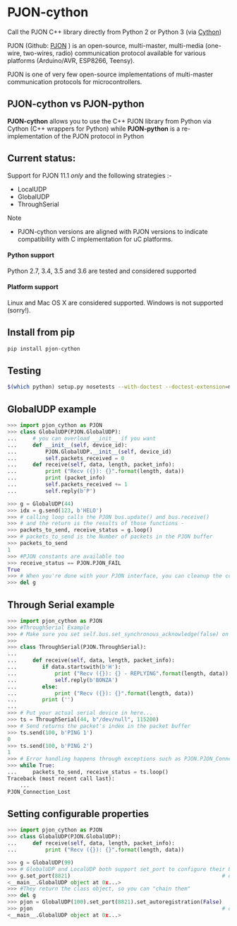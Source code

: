 # PJON-cython

Call the PJON C++ library directly from Python 2 or Python 3 (via [Cython](http://cython.org/))

PJON (Github: [PJON](https://github.com/gioblu/PJON/) ) is an open-source, multi-master, multi-media (one-wire, two-wires, radio) communication protocol available for various platforms (Arduino/AVR, ESP8266, Teensy).

PJON is one of very few open-source implementations of multi-master communication protocols for microcontrollers.


## PJON-cython vs PJON-python

**PJON-cython** allows you to use the C++ PJON library from Python via Cython (C++ wrappers for Python) while
**PJON-python** is a re-implementation of the PJON protocol in Python

## Current status:

Support for PJON 11.1 *only* and the following strategies :-
- LocalUDP
- GlobalUDP
- ThroughSerial

Note

- PJON-cython versions are aligned with PJON versions to indicate compatibility with C implementation for uC platforms.

#### Python support

Python 2.7, 3.4, 3.5 and 3.6 are tested and considered supported

#### Platform support

Linux and Mac OS X are considered supported. Windows is not supported (sorry!).

## Install from pip

```bash
pip install pjon-cython
```

## Testing

```bash
$(which python) setup.py nosetests --with-doctest --doctest-extension=md
```

## GlobalUDP example

```python
>>> import pjon_cython as PJON
>>> class GlobalUDP(PJON.GlobalUDP):
...     # you can overload __init__ if you want
...     def __init__(self, device_id):
...         PJON.GlobalUDP.__init__(self, device_id)
...         self.packets_received = 0
...     def receive(self, data, length, packet_info):
...         print ("Recv ({}): {}".format(length, data))
...         print (packet_info)
...         self.packets_received += 1
...         self.reply(b'P')

>>> g = GlobalUDP(44)
>>> idx = g.send(123, b'HELO')
>>> # calling loop calls the PJON bus.update() and bus.receive()
>>> # and the return is the results of those functions -
>>> packets_to_send, receive_status = g.loop()
>>> # packets_to_send is the Number of packets in the PJON buffer
>>> packets_to_send
1
>>> #PJON constants are available too
>>> receive_status == PJON.PJON_FAIL
True
>>> # When you're done with your PJON interface, you can cleanup the connection by deleting it
>>> del g

```

## Through Serial example

```python
>>> import pjon_cython as PJON
>>> #ThroughSerial Example
>>> # Make sure you set self.bus.set_synchronous_acknowledge(false) on the other side
>>> 
>>> class ThroughSerial(PJON.ThroughSerial):
...
...     def receive(self, data, length, packet_info):
...        if data.startswith(b'H'):
...            print ("Recv ({}): {} - REPLYING".format(length, data))
...            self.reply(b'BONZA')
...        else:
...            print ("Recv ({}): {}".format(length, data))
...        print ('')
...
>>> # Put your actual serial device in here...
>>> ts = ThroughSerial(44, b"/dev/null", 115200)
>>> # Send returns the packet's index in the packet buffer
>>> ts.send(100, b'PING 1')
0
>>> ts.send(100, b'PING 2')
1
>>> # Error handling happens through exceptions such as PJON.PJON_Connection_Lost
>>> while True:
...     packets_to_send, receive_status = ts.loop()
Traceback (most recent call last):
    ...
PJON_Connection_Lost

```


## Setting configurable properties

```python
>>> import pjon_cython as PJON
>>> class GlobalUDP(PJON.GlobalUDP):
...     def receive(self, data, length, packet_info):
...         print ("Recv ({}): {}".format(length, data))

>>> g = GlobalUDP(99)
>>> # GlobalUDP and LocalUDP both support set_port to configure their UDP listening port
>>> g.set_port(8821)                                                # doctest: +ELLIPSIS
<__main__.GlobalUDP object at 0x...>
>>> #They return the class object, so you can "chain them"
>>> del g
>>> pjon = GlobalUDP(100).set_port(8821).set_autoregistration(False)
>>> pjon                                                            # doctest: +ELLIPSIS
<__main__.GlobalUDP object at 0x...>

```
